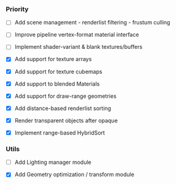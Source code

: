 ### Priority
  - [ ] Add scene management - renderlist filtering - frustum culling
  - [ ] Improve pipeline vertex-format material interface
  - [ ] Implement shader-variant & blank textures/buffers
  - [x] Add support for texture arrays
  - [x] Add support for texture cubemaps
  - [x] Add support to blended Materials
  - [x] Add support for draw-range geometries
  - [x] Add distance-based renderlist sorting
  - [x] Render transparent objects after opaque
  - [x] Implement range-based HybridSort


### Utils
  - [ ] Add Lighting manager module
  - [x] Add Geometry optimization / transform module

